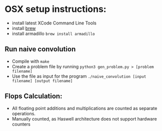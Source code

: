 # OSX setup instructions:
- install latest XCode Command Line Tools
- install [brew](http://brew.sh/)
- install armadillo `brew install armadillo`

## Run naive convolution
- Compile with `make`
- Create a problem file by running `python3 gen_problem.py > [problem filename]`
- Use the file as input for the program `./naive_convolution [input filename] [output filename]`

## Flops Calculation:
- All floating point additions and multiplications are counted as separate operations.
- Manually counted, as Haswell architecture does not support hardware counters